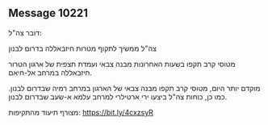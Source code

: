 ## Message 10221

דובר צה"ל:

צה"ל ממשיך לתקוף מטרות חיזבאללה בדרום לבנון

מטוסי קרב תקפו בשעות האחרונות מבנה צבאי ועמדת תצפית של ארגון הטרור חיזבאללה במרחב אל-חיאם.

מוקדם יותר היום, מטוסי קרב תקפו מבנה צבאי של הארגון במרחב רמיה שבדרום לבנון.
כמו כן, כוחות צה"ל ביצעו ירי ארטילרי למרחב עלמא א-שעב שבדרום לבנון.

מצורף תיעוד מהתקיפות: https://bit.ly/4cxzsyR

